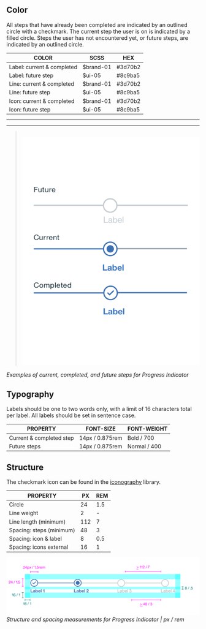 ## Color

All steps that have already been completed are indicated by an outlined circle with a checkmark. The current step the user is on is indicated by a filled circle. Steps the user has not encountered yet, or future steps, are indicated by an outlined circle.

| COLOR                           | SCSS      | HEX     |
|---------------------------------|---------  |---------|
| Label: current & completed      | $brand-01 | #3d70b2 |
| Label: future step              | $ui-05    | #8c9ba5 |
| Line: current & completed       | $brand-01 | #3d70b2 |
| Line: future step               | $ui-05    | #8c9ba5 |
| Icon: current & completed       | $brand-01 | #3d70b2 |
| Icon: future step               | $ui-05    | #8c9ba5 |

---
***
> 
![Examples of current, completed, and future steps for Progress Indicator](images/progress-indicator-style-1.png)

_Examples of current, completed, and future steps for Progress Indicator_

## Typography

Labels should be one to two words only, with a limit of 16 characters total per label. All labels should be set in sentence case.

| PROPERTY                 | FONT-SIZE    | FONT-WEIGHT  |
|--------------------------|-----------------|--------------|
| Current & completed step| 14px / 0.875rem | Bold / 700   |
| Future steps | 14px / 0.875rem | Normal / 400 |

## Structure

The checkmark icon can be found in the [iconography](/style/iconography/library) library.

| PROPERTY                 | PX  | REM   |
|--------------------------|-----|-------|
| Circle                   | 24  | 1.5   |
| Line weight              | 2   | -     |
| Line length (minimum)    | 112 | 7     |
| Spacing: steps (minimum) | 48  | 3     |
| Spacing: icon & label    | 8   | 0.5   |
| Spacing: icons external  | 16  | 1     |


![Structure and spacing for Progress Indicator](images/progress-indicator-style-2.png)
_Structure and spacing measurements for Progress Indicator | px / rem_
